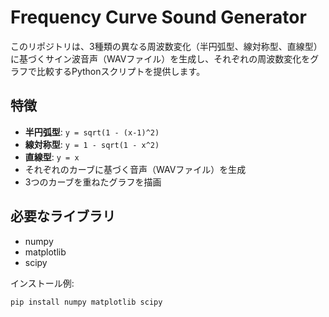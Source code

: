 # Frequency Curve Sound Generator

このリポジトリは、3種類の異なる周波数変化（半円弧型、線対称型、直線型）に基づくサイン波音声（WAVファイル）を生成し、それぞれの周波数変化をグラフで比較するPythonスクリプトを提供します。

## 特徴

- **半円弧型**: `y = sqrt(1 - (x-1)^2)`
- **線対称型**: `y = 1 - sqrt(1 - x^2)`
- **直線型**: `y = x`
- それぞれのカーブに基づく音声（WAVファイル）を生成
- 3つのカーブを重ねたグラフを描画

## 必要なライブラリ

- numpy
- matplotlib
- scipy

インストール例:
```bash
pip install numpy matplotlib scipy